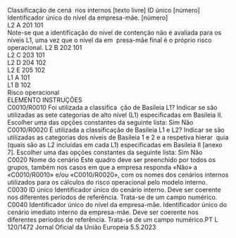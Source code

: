  
Classificação de cená ­
rios internos 
[texto livre]  ID único 
[número]  Identificador único do 
nível da empresa-mãe. 
[número]  
L2 A  201  101  
Note-se que a identificação do nível de contenção não é 
avaliada para os níveis L1, uma vez que o nível da em ­
presa-mãe final é o próprio risco operacional.  L2 B  202  101  
L2 C  203  101  
L2 D  204  102  
L2 E  205  102  
L1 A  101  
L1 B  102  
Risco operacional  
ELEMENTO  INSTRUÇÕES  
C0010/R0010  Foi utilizada a classifica ­
ção de Basileia L1?  Indicar se são utilizadas as sete categorias de alto nível (L1) especificadas em Basileia II. 
Escolher uma das opções constantes da seguinte lista: 
Sim 
Não  
C0010/R0020  É utilizada a classificação 
de Basileia L1 e L2?  Indicar se são utilizadas as categorias dos níveis de Basileia 1 e 2 e a respetiva hierar ­
quia (quais são as L2 incluídas em cada L1) especificadas em Basileia II [anexo 7]. 
Escolher uma das opções constantes da seguinte lista: 
Sim 
Não  
C0020  Nome do cenário  Este quadro deve ser preenchido por todos os grupos, também nos casos em que a 
empresa responda «Não» a «C0010/R0010» e/ou «C0010/R0020», com os nomes dos 
cenários internos utilizados para os cálculos do risco operacional pelo modelo interno.  
C0030  ID único  Identificador único do cenário interno. Deve ser coerente nos diferentes períodos de 
referência. Trata-se de um campo numérico.  
C0040  Identificador único do 
nível da empresa-mãe.  Identificador único do cenário imediato interno da empresa-mãe. Deve ser coerente nos 
diferentes períodos de referência. Trata-se de um campo numérico.PT  L 120/1472 Jornal Oficial da União Europeia 5.5.2023